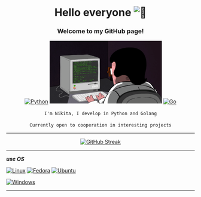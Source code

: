 <div id="header" align="right">
<img src="https://komarev.com/ghpvc/?username=bbt-t&style=flat-square&color=blue" alt=""/>
</div>

<div id="header" align="center">
    
<h1 align="center">Hello everyone <img src="https://github-production-user-asset-6210df.s3.amazonaws.com/24524555/238178097-766d336d-b87d-44ba-807c-c51de2bc6b4d.gif" width="28px" alt="👋"></h1>
  
  
### Welcome to my GitHub page!
  
[![Python](https://img.shields.io/badge/python-black?style=for-the-badge&logo=python)](https://github.com/bbt-t?tab=repositories&q=&type=&language=python&sort=)  <img src="https://github.com/bbt-t/bbt-t/blob/main/logo.gif" width="300"/> [![Go](https://img.shields.io/badge/golang-black?style=for-the-badge&logo=go)](https://github.com/bbt-t?tab=repositories&q=&type=&language=go&sort=)
</div>

<div id="header" align="center">
  
  `I'm Nikita, I develop in Python and Golang`
  
  `Currently open to cooperation in interesting projects`
  
***  
  

[![GitHub Streak](http://github-profile-summary-cards.vercel.app/api/cards/profile-details?username=bbt-t&theme=transparent)](https://git.io/streak-stats)
  
</div>


***
  
***use OS***

[![Linux](https://img.shields.io/badge/linux-black?style=for-the-badge&logo=Linux)](https://github.com/wervlad)  [![Fedora](https://img.shields.io/badge/Fedora-black?style=for-the-badge&logo=Fedora)](https://github.com/wervlad) [![Ubuntu](https://img.shields.io/badge/Ubuntu-black?style=for-the-badge&logo=Ubuntu)](https://github.com/wervlad)

[![Windows](https://img.shields.io/badge/Windows-black?style=for-the-badge&logo=Windows)](https://github.com/wervlad)

***


<!--
**bbt-t/bbt-t** is a ✨ _special_ ✨ repository because its `README.md` (this file) appears on your GitHub profile.

Here are some ideas to get you started:

- 🔭 I’m currently working on ...
- 🌱 I’m currently learning ...
- 👯 I’m looking to collaborate on ...
- 🤔 I’m looking for help with ...
- 💬 Ask me about ...
- 📫 How to reach me: ...
- 😄 Pronouns: ...
- ⚡ Fun fact: ...
-->
